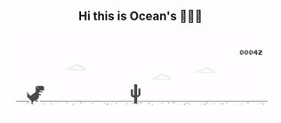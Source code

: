 ###                                                   

<h2 align="center">
  Hi this is Ocean's 🌊🌊🌊
</h2>
<p align="center">
  <img src="dina.gif" />
</p>
